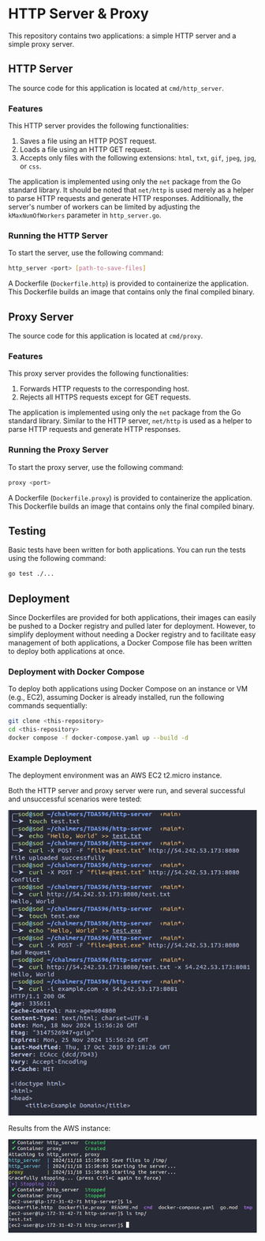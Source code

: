 # HTTP Server & Proxy

This repository contains two applications: a simple HTTP server and a simple proxy server.

## HTTP Server

The source code for this application is located at `cmd/http_server`.

### Features

This HTTP server provides the following functionalities:

1. Saves a file using an HTTP POST request.
2. Loads a file using an HTTP GET request.
3. Accepts only files with the following extensions: `html`, `txt`, `gif`, `jpeg`, `jpg`, or `css`.

The application is implemented using only the `net` package from the Go standard library. It should be noted that `net/http` is used merely as a helper to parse HTTP requests and generate HTTP responses. Additionally, the server's number of workers can be limited by adjusting the `kMaxNumOfWorkers` parameter in `http_server.go`.

### Running the HTTP Server

To start the server, use the following command:

```sh
http_server <port> [path-to-save-files]
```

A Dockerfile (`Dockerfile.http`) is provided to containerize the application. This Dockerfile builds an image that contains only the final compiled binary.

## Proxy Server

The source code for this application is located at `cmd/proxy`.

### Features

This proxy server provides the following functionalities:

1. Forwards HTTP requests to the corresponding host.
2. Rejects all HTTPS requests except for GET requests.

The application is implemented using only the `net` package from the Go standard library. Similar to the HTTP server, `net/http` is used as a helper to parse HTTP requests and generate HTTP responses.

### Running the Proxy Server

To start the proxy server, use the following command:

```sh
proxy <port>
```

A Dockerfile (`Dockerfile.proxy`) is provided to containerize the application. This Dockerfile builds an image that contains only the final compiled binary.

## Testing

Basic tests have been written for both applications. You can run the tests using the following command:

```sh
go test ./...
```

## Deployment

Since Dockerfiles are provided for both applications, their images can easily be pushed to a Docker registry and pulled later for deployment. However, to simplify deployment without needing a Docker registry and to facilitate easy management of both applications, a Docker Compose file has been written to deploy both applications at once.

### Deployment with Docker Compose

To deploy both applications using Docker Compose on an instance or VM (e.g., EC2), assuming Docker is already installed, run the following commands sequentially:

```sh
git clone <this-repository>
cd <this-repository>
docker compose -f docker-compose.yaml up --build -d
```

### Example Deployment

The deployment environment was an AWS EC2 t2.micro instance.

Both the HTTP server and proxy server were run, and several successful and unsuccessful scenarios were tested:

![HTTP Server and Proxy Image](assets/http-server-proxy-run.png)

Results from the AWS instance:

![AWS Instance Result](assets/aws-instance-run.png)
